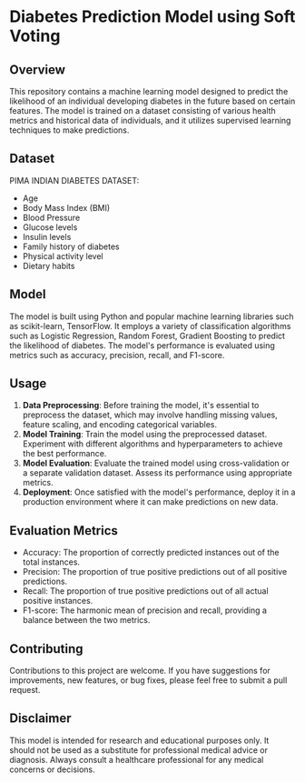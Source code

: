 # Diabetes Prediction Model using Soft Voting

## Overview
This repository contains a machine learning model designed to predict the likelihood of an individual developing diabetes in the future based on certain features. The model is trained on a dataset consisting of various health metrics and historical data of individuals, and it utilizes supervised learning techniques to make predictions.

## Dataset
PIMA INDIAN DIABETES DATASET:
- Age
- Body Mass Index (BMI)
- Blood Pressure
- Glucose levels
- Insulin levels
- Family history of diabetes
- Physical activity level
- Dietary habits

## Model
The model is built using Python and popular machine learning libraries such as scikit-learn, TensorFlow. It employs a variety of classification algorithms such as Logistic Regression, Random Forest, Gradient Boosting to predict the likelihood of diabetes. The model's performance is evaluated using metrics such as accuracy, precision, recall, and F1-score.

## Usage
1. **Data Preprocessing**: Before training the model, it's essential to preprocess the dataset, which may involve handling missing values, feature scaling, and encoding categorical variables.
2. **Model Training**: Train the model using the preprocessed dataset. Experiment with different algorithms and hyperparameters to achieve the best performance.
3. **Model Evaluation**: Evaluate the trained model using cross-validation or a separate validation dataset. Assess its performance using appropriate metrics.
4. **Deployment**: Once satisfied with the model's performance, deploy it in a production environment where it can make predictions on new data.

## Evaluation Metrics
- Accuracy: The proportion of correctly predicted instances out of the total instances.
- Precision: The proportion of true positive predictions out of all positive predictions.
- Recall: The proportion of true positive predictions out of all actual positive instances.
- F1-score: The harmonic mean of precision and recall, providing a balance between the two metrics.

## Contributing
Contributions to this project are welcome. If you have suggestions for improvements, new features, or bug fixes, please feel free to submit a pull request.

## Disclaimer
This model is intended for research and educational purposes only. It should not be used as a substitute for professional medical advice or diagnosis. Always consult a healthcare professional for any medical concerns or decisions.



